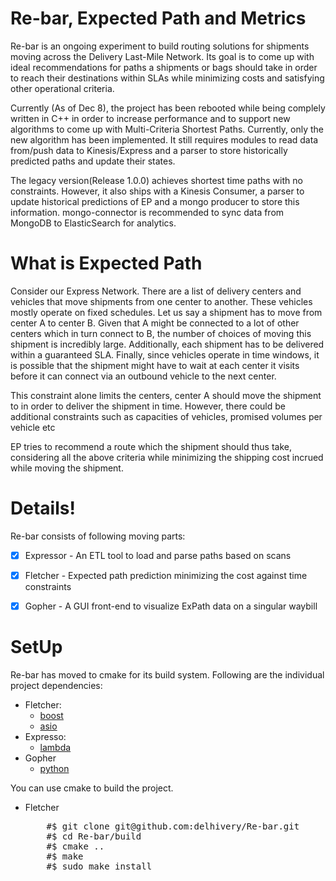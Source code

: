 # Re-bar, Expected Path and Metrics
Re-bar is an ongoing experiment to build routing solutions for shipments moving across the Delivery Last-Mile Network. Its goal is to come up with ideal recommendations for paths a shipments or bags should take in order to reach their destinations within SLAs while minimizing costs and satisfying other operational criteria.

Currently (As of Dec 8), the project has been rebooted while being complely written in C++ in order to increase performance and to support new algorithms to come up with Multi-Criteria Shortest Paths. Currently, only the new algorithm has been implemented. It still requires modules to read data from/push data to Kinesis/Express and a parser to store historically predicted paths and update their states.

The legacy version(Release 1.0.0) achieves shortest time paths with no constraints. However, it also ships with a Kinesis Consumer, a parser to update historical predictions of EP and a mongo producer to store this information. mongo-connector is recommended to sync data from MongoDB to ElasticSearch for analytics.


# What is Expected Path
Consider our Express Network. There are a list of delivery centers and vehicles that move shipments from one center to another. These vehicles mostly operate on fixed schedules. Let us say a shipment has to move from center A to center B. Given that A might be connected to a lot of other centers which in turn connect to B, the number of choices of moving this shipment is incredibly large. Additionally, each shipment has to be delivered within a guaranteed SLA. Finally, since vehicles operate in time windows, it is possible that the shipment might have to wait at each center it visits before it can connect via an outbound vehicle to the next center.

This constraint alone limits the centers, center A should move the shipment to in order to deliver the shipment in time. However, there could be additional constraints such as capacities of vehicles, promised volumes per vehicle etc

EP tries to recommend a route which the shipment should thus take, considering all the above criteria while minimizing the shipping cost incrued while moving the shipment.

# Details!
Re-bar consists of following moving parts:
- [x] Expressor - An ETL tool to load and parse paths based on scans
- [x] Fletcher - Expected path prediction minimizing the cost against time constraints
- [x] Gopher - A GUI front-end to visualize ExPath data on a singular waybill


# SetUp
Re-bar has moved to cmake for its build system. Following are the individual project dependencies:
- Fletcher:
    * [boost](http://www.boost.org/)
    * [asio](http://think-async.com/Asio/)
- Expresso:
    * [lambda](http://docs.aws.amazon.com/lambda/latest/dg/welcome.html)
- Gopher
    * [python](http://python.org/)

You can use cmake to build the project.
- Fletcher
    <pre>
      #$ git clone git@github.com:delhivery/Re-bar.git
      #$ cd Re-bar/build
      #$ cmake ..
      #$ make
      #$ sudo make install
    </pre>

